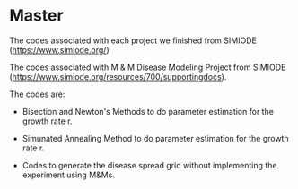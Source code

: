 # Master
The codes associated with each project we finished from SIMIODE (https://www.simiode.org/)

The codes associated with M & M Disease Modeling Project from SIMIODE (https://www.simiode.org/resources/700/supportingdocs). 

The codes are:

- Bisection and Newton's Methods to do parameter estimation for the growth rate r.

- Simunated Annealing Method to do parameter estimation for the growth rate r.

- Codes to generate the disease spread grid without implementing the experiment using M&Ms.
